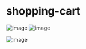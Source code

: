 # shopping-cart

![image](https://github.com/leoshliak/shopping-cart/assets/139138564/ce632f1b-0f7e-4c87-b55c-a16da04dfe48)
![image](https://github.com/leoshliak/shopping-cart/assets/139138564/dce59531-29cb-498f-9c9b-012774f381a0)


![image](https://github.com/leoshliak/shopping-cart/assets/139138564/9625b764-c767-41d2-888b-5a802e80e7e2)
